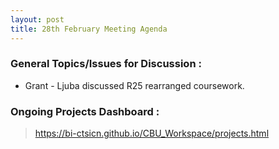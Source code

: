 ```yaml
---
layout: post
title: 28th February Meeting Agenda
---
```

### General Topics/Issues for Discussion :

* Grant - Ljuba discussed R25 rearranged coursework.


### Ongoing Projects Dashboard :

> https://bi-ctsicn.github.io/CBU_Workspace/projects.html
